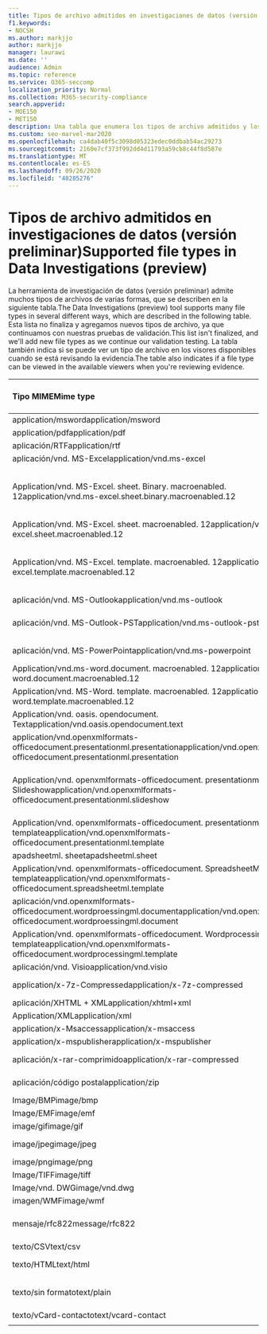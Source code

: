 ```yaml
---
title: Tipos de archivo admitidos en investigaciones de datos (versión preliminar)
f1.keywords:
- NOCSH
ms.author: markjjo
author: markjjo
manager: laurawi
ms.date: ''
audience: Admin
ms.topic: reference
ms.service: O365-seccomp
localization_priority: Normal
ms.collection: M365-security-compliance
search.appverid:
- MOE150
- MET150
description: Una tabla que enumera los tipos de archivo admitidos y los visores que se pueden ver en para las investigaciones de datos (versión preliminar).
ms.custom: seo-marvel-mar2020
ms.openlocfilehash: ca4dab40f5c3098d05323edec0ddbab54ac29273
ms.sourcegitcommit: 2160e7cf373f992dd4d11793a59cb8c44f8d587e
ms.translationtype: MT
ms.contentlocale: es-ES
ms.lasthandoff: 09/26/2020
ms.locfileid: "48285276"
---
```

# <a name="supported-file-types-in-data-investigations-preview"></a><span data-ttu-id="b8632-103">Tipos de archivo admitidos en investigaciones de datos (versión preliminar)</span><span class="sxs-lookup"><span data-stu-id="b8632-103">Supported file types in Data Investigations (preview)</span></span>

<span data-ttu-id="b8632-104">La herramienta de investigación de datos (versión preliminar) admite muchos tipos de archivos de varias formas, que se describen en la siguiente tabla.</span><span class="sxs-lookup"><span data-stu-id="b8632-104">The Data Investigations (preview) tool supports many file types in several different ways, which are described in the following table.</span></span> <span data-ttu-id="b8632-105">Esta lista no finaliza y agregamos nuevos tipos de archivo, ya que continuamos con nuestras pruebas de validación.</span><span class="sxs-lookup"><span data-stu-id="b8632-105">This list isn't finalized, and we'll add new file types as we continue our validation testing.</span></span> <span data-ttu-id="b8632-106">La tabla también indica si se puede ver un tipo de archivo en los visores disponibles cuando se está revisando la evidencia.</span><span class="sxs-lookup"><span data-stu-id="b8632-106">The table also indicates if a file type can be viewed in the available viewers when you're reviewing evidence.</span></span>

| <span data-ttu-id="b8632-107">Tipo MIME</span><span class="sxs-lookup"><span data-stu-id="b8632-107">Mime type</span></span> | <span data-ttu-id="b8632-108">Clase File</span><span class="sxs-lookup"><span data-stu-id="b8632-108">File class</span></span> | <span data-ttu-id="b8632-109">Visor nativo</span><span class="sxs-lookup"><span data-stu-id="b8632-109">Native viewer</span></span> | <span data-ttu-id="b8632-110">Visor de texto</span><span class="sxs-lookup"><span data-stu-id="b8632-110">Text viewer</span></span> | <span data-ttu-id="b8632-111">Visor de anotaciones</span><span class="sxs-lookup"><span data-stu-id="b8632-111">Annotate viewer</span></span> | <span data-ttu-id="b8632-112">Extracción de contenedores</span><span class="sxs-lookup"><span data-stu-id="b8632-112">Container extraction</span></span> | <span data-ttu-id="b8632-113">Extensiones</span><span class="sxs-lookup"><span data-stu-id="b8632-113">Extensions</span></span> |
|:------|:------|:------|:------|:------|:------|:------|
|<span data-ttu-id="b8632-114">application/msword</span><span class="sxs-lookup"><span data-stu-id="b8632-114">application/msword</span></span> | <span data-ttu-id="b8632-115">Documento</span><span class="sxs-lookup"><span data-stu-id="b8632-115">Document</span></span> | <span data-ttu-id="b8632-116">Sí</span><span class="sxs-lookup"><span data-stu-id="b8632-116">Yes</span></span> | <span data-ttu-id="b8632-117">Sí</span><span class="sxs-lookup"><span data-stu-id="b8632-117">Yes</span></span> | <span data-ttu-id="b8632-118">Sí</span><span class="sxs-lookup"><span data-stu-id="b8632-118">Yes</span></span> | <span data-ttu-id="b8632-119">No</span><span class="sxs-lookup"><span data-stu-id="b8632-119">No</span></span> | <span data-ttu-id="b8632-120">. doc;. dat</span><span class="sxs-lookup"><span data-stu-id="b8632-120">.doc; .dat</span></span> |
|<span data-ttu-id="b8632-121">application/pdf</span><span class="sxs-lookup"><span data-stu-id="b8632-121">application/pdf</span></span> | <span data-ttu-id="b8632-122">Documento</span><span class="sxs-lookup"><span data-stu-id="b8632-122">Document</span></span> | <span data-ttu-id="b8632-123">Sí</span><span class="sxs-lookup"><span data-stu-id="b8632-123">Yes</span></span> | <span data-ttu-id="b8632-124">Sí</span><span class="sxs-lookup"><span data-stu-id="b8632-124">Yes</span></span> | <span data-ttu-id="b8632-125">Sí</span><span class="sxs-lookup"><span data-stu-id="b8632-125">Yes</span></span> | <span data-ttu-id="b8632-126">No</span><span class="sxs-lookup"><span data-stu-id="b8632-126">No</span></span> | <span data-ttu-id="b8632-127">.pdf</span><span class="sxs-lookup"><span data-stu-id="b8632-127">.pdf</span></span> |
|<span data-ttu-id="b8632-128">aplicación/RTF</span><span class="sxs-lookup"><span data-stu-id="b8632-128">application/rtf</span></span> | <span data-ttu-id="b8632-129">Documento</span><span class="sxs-lookup"><span data-stu-id="b8632-129">Document</span></span> | <span data-ttu-id="b8632-130">Sí</span><span class="sxs-lookup"><span data-stu-id="b8632-130">Yes</span></span> | <span data-ttu-id="b8632-131">Sí</span><span class="sxs-lookup"><span data-stu-id="b8632-131">Yes</span></span> | <span data-ttu-id="b8632-132">Sí</span><span class="sxs-lookup"><span data-stu-id="b8632-132">Yes</span></span> | <span data-ttu-id="b8632-133">No</span><span class="sxs-lookup"><span data-stu-id="b8632-133">No</span></span> | <span data-ttu-id="b8632-134">. rtf;. doc</span><span class="sxs-lookup"><span data-stu-id="b8632-134">.rtf; .doc</span></span> |
|<span data-ttu-id="b8632-135">aplicación/vnd. MS-Excel</span><span class="sxs-lookup"><span data-stu-id="b8632-135">application/vnd.ms-excel</span></span> | <span data-ttu-id="b8632-136">Documento</span><span class="sxs-lookup"><span data-stu-id="b8632-136">Document</span></span> | <span data-ttu-id="b8632-137">Sí</span><span class="sxs-lookup"><span data-stu-id="b8632-137">Yes</span></span> | <span data-ttu-id="b8632-138">Sí</span><span class="sxs-lookup"><span data-stu-id="b8632-138">Yes</span></span> | <span data-ttu-id="b8632-139">Sí</span><span class="sxs-lookup"><span data-stu-id="b8632-139">Yes</span></span> | <span data-ttu-id="b8632-140">No</span><span class="sxs-lookup"><span data-stu-id="b8632-140">No</span></span> | <span data-ttu-id="b8632-141">. xls;. dat</span><span class="sxs-lookup"><span data-stu-id="b8632-141">.xls; .dat</span></span> |
|<span data-ttu-id="b8632-142">Application/vnd. MS-Excel. sheet. Binary. macroenabled. 12</span><span class="sxs-lookup"><span data-stu-id="b8632-142">application/vnd.ms-excel.sheet.binary.macroenabled.12</span></span> | <span data-ttu-id="b8632-143">Formato de la productividad y el documento abierto</span><span class="sxs-lookup"><span data-stu-id="b8632-143">Productivity / Open Document Format</span></span> | <span data-ttu-id="b8632-144">Sí</span><span class="sxs-lookup"><span data-stu-id="b8632-144">Yes</span></span> | <span data-ttu-id="b8632-145">Sí</span><span class="sxs-lookup"><span data-stu-id="b8632-145">Yes</span></span> | <span data-ttu-id="b8632-146">No</span><span class="sxs-lookup"><span data-stu-id="b8632-146">No</span></span> | <span data-ttu-id="b8632-147">No</span><span class="sxs-lookup"><span data-stu-id="b8632-147">No</span></span> | <span data-ttu-id="b8632-148">.xlsb</span><span class="sxs-lookup"><span data-stu-id="b8632-148">.xlsb</span></span> |
|<span data-ttu-id="b8632-149">Application/vnd. MS-Excel. sheet. macroenabled. 12</span><span class="sxs-lookup"><span data-stu-id="b8632-149">application/vnd.ms-excel.sheet.macroenabled.12</span></span> | <span data-ttu-id="b8632-150">Documento</span><span class="sxs-lookup"><span data-stu-id="b8632-150">Document</span></span> | <span data-ttu-id="b8632-151">Sí</span><span class="sxs-lookup"><span data-stu-id="b8632-151">Yes</span></span> | <span data-ttu-id="b8632-152">Sí</span><span class="sxs-lookup"><span data-stu-id="b8632-152">Yes</span></span> | <span data-ttu-id="b8632-153">Sí</span><span class="sxs-lookup"><span data-stu-id="b8632-153">Yes</span></span> | <span data-ttu-id="b8632-154">No</span><span class="sxs-lookup"><span data-stu-id="b8632-154">No</span></span> | <span data-ttu-id="b8632-155">. xlsm</span><span class="sxs-lookup"><span data-stu-id="b8632-155">.xlsm</span></span> |
|<span data-ttu-id="b8632-156">Application/vnd. MS-Excel. template. macroenabled. 12</span><span class="sxs-lookup"><span data-stu-id="b8632-156">application/vnd.ms-excel.template.macroenabled.12</span></span> | <span data-ttu-id="b8632-157">Formato de la productividad y el documento abierto</span><span class="sxs-lookup"><span data-stu-id="b8632-157">Productivity / Open Document Format</span></span> | <span data-ttu-id="b8632-158">No</span><span class="sxs-lookup"><span data-stu-id="b8632-158">No</span></span> | <span data-ttu-id="b8632-159">Sí</span><span class="sxs-lookup"><span data-stu-id="b8632-159">Yes</span></span> | <span data-ttu-id="b8632-160">No</span><span class="sxs-lookup"><span data-stu-id="b8632-160">No</span></span> | <span data-ttu-id="b8632-161">No</span><span class="sxs-lookup"><span data-stu-id="b8632-161">No</span></span> | <span data-ttu-id="b8632-162">. xltm</span><span class="sxs-lookup"><span data-stu-id="b8632-162">.xltm</span></span> |
|<span data-ttu-id="b8632-163">aplicación/vnd. MS-Outlook</span><span class="sxs-lookup"><span data-stu-id="b8632-163">application/vnd.ms-outlook</span></span> | <span data-ttu-id="b8632-164">Productividad</span><span class="sxs-lookup"><span data-stu-id="b8632-164">Productivity</span></span> | <span data-ttu-id="b8632-165">No</span><span class="sxs-lookup"><span data-stu-id="b8632-165">No</span></span> | <span data-ttu-id="b8632-166">No</span><span class="sxs-lookup"><span data-stu-id="b8632-166">No</span></span> | <span data-ttu-id="b8632-167">No</span><span class="sxs-lookup"><span data-stu-id="b8632-167">No</span></span> | <span data-ttu-id="b8632-168">No</span><span class="sxs-lookup"><span data-stu-id="b8632-168">No</span></span> | <span data-ttu-id="b8632-169">. msg</span><span class="sxs-lookup"><span data-stu-id="b8632-169">.msg</span></span> |
|<span data-ttu-id="b8632-170">aplicación/vnd. MS-Outlook-PST</span><span class="sxs-lookup"><span data-stu-id="b8632-170">application/vnd.ms-outlook-pst</span></span> | <span data-ttu-id="b8632-171">Productividad y colaboración</span><span class="sxs-lookup"><span data-stu-id="b8632-171">Productivity / Collaboration</span></span> | <span data-ttu-id="b8632-172">No</span><span class="sxs-lookup"><span data-stu-id="b8632-172">No</span></span> | <span data-ttu-id="b8632-173">No</span><span class="sxs-lookup"><span data-stu-id="b8632-173">No</span></span> | <span data-ttu-id="b8632-174">No</span><span class="sxs-lookup"><span data-stu-id="b8632-174">No</span></span> | <span data-ttu-id="b8632-175">Sí</span><span class="sxs-lookup"><span data-stu-id="b8632-175">Yes</span></span> | <span data-ttu-id="b8632-176">.pst</span><span class="sxs-lookup"><span data-stu-id="b8632-176">.pst</span></span> |
|<span data-ttu-id="b8632-177">aplicación/vnd. MS-PowerPoint</span><span class="sxs-lookup"><span data-stu-id="b8632-177">application/vnd.ms-powerpoint</span></span> | <span data-ttu-id="b8632-178">Documento</span><span class="sxs-lookup"><span data-stu-id="b8632-178">Document</span></span> | <span data-ttu-id="b8632-179">Sí</span><span class="sxs-lookup"><span data-stu-id="b8632-179">Yes</span></span> | <span data-ttu-id="b8632-180">Sí</span><span class="sxs-lookup"><span data-stu-id="b8632-180">Yes</span></span> | <span data-ttu-id="b8632-181">Sí</span><span class="sxs-lookup"><span data-stu-id="b8632-181">Yes</span></span> | <span data-ttu-id="b8632-182">No</span><span class="sxs-lookup"><span data-stu-id="b8632-182">No</span></span> | <span data-ttu-id="b8632-183">. ppt;. PPS;. pot</span><span class="sxs-lookup"><span data-stu-id="b8632-183">.ppt; .pps; .pot</span></span> |
|<span data-ttu-id="b8632-184">Application/vnd.ms-word.document. macroenabled. 12</span><span class="sxs-lookup"><span data-stu-id="b8632-184">application/vnd.ms-word.document.macroenabled.12</span></span> | <span data-ttu-id="b8632-185">Documento</span><span class="sxs-lookup"><span data-stu-id="b8632-185">Document</span></span> | <span data-ttu-id="b8632-186">Sí</span><span class="sxs-lookup"><span data-stu-id="b8632-186">Yes</span></span> | <span data-ttu-id="b8632-187">Sí</span><span class="sxs-lookup"><span data-stu-id="b8632-187">Yes</span></span> | <span data-ttu-id="b8632-188">Sí</span><span class="sxs-lookup"><span data-stu-id="b8632-188">Yes</span></span> | <span data-ttu-id="b8632-189">No</span><span class="sxs-lookup"><span data-stu-id="b8632-189">No</span></span> | <span data-ttu-id="b8632-190">.docm</span><span class="sxs-lookup"><span data-stu-id="b8632-190">.docm</span></span> |
|<span data-ttu-id="b8632-191">Application/vnd. MS-Word. template. macroenabled. 12</span><span class="sxs-lookup"><span data-stu-id="b8632-191">application/vnd.ms-word.template.macroenabled.12</span></span> | <span data-ttu-id="b8632-192">Documento</span><span class="sxs-lookup"><span data-stu-id="b8632-192">Document</span></span> | <span data-ttu-id="b8632-193">Sí</span><span class="sxs-lookup"><span data-stu-id="b8632-193">Yes</span></span> | <span data-ttu-id="b8632-194">Sí</span><span class="sxs-lookup"><span data-stu-id="b8632-194">Yes</span></span> | <span data-ttu-id="b8632-195">Sí</span><span class="sxs-lookup"><span data-stu-id="b8632-195">Yes</span></span> | <span data-ttu-id="b8632-196">No</span><span class="sxs-lookup"><span data-stu-id="b8632-196">No</span></span> | <span data-ttu-id="b8632-197">. dotm</span><span class="sxs-lookup"><span data-stu-id="b8632-197">.dotm</span></span> |
|<span data-ttu-id="b8632-198">Application/vnd. oasis. opendocument. Text</span><span class="sxs-lookup"><span data-stu-id="b8632-198">application/vnd.oasis.opendocument.text</span></span> | <span data-ttu-id="b8632-199">Documento</span><span class="sxs-lookup"><span data-stu-id="b8632-199">Document</span></span> | <span data-ttu-id="b8632-200">Sí</span><span class="sxs-lookup"><span data-stu-id="b8632-200">Yes</span></span> | <span data-ttu-id="b8632-201">Sí</span><span class="sxs-lookup"><span data-stu-id="b8632-201">Yes</span></span> | <span data-ttu-id="b8632-202">Sí</span><span class="sxs-lookup"><span data-stu-id="b8632-202">Yes</span></span> | <span data-ttu-id="b8632-203">No</span><span class="sxs-lookup"><span data-stu-id="b8632-203">No</span></span> | <span data-ttu-id="b8632-204">ODT</span><span class="sxs-lookup"><span data-stu-id="b8632-204">.odt;</span></span>  |
|<span data-ttu-id="b8632-205">application/vnd.openxmlformats-officedocument.presentationml.presentation</span><span class="sxs-lookup"><span data-stu-id="b8632-205">application/vnd.openxmlformats-officedocument.presentationml.presentation</span></span> | <span data-ttu-id="b8632-206">Documento</span><span class="sxs-lookup"><span data-stu-id="b8632-206">Document</span></span> | <span data-ttu-id="b8632-207">Sí</span><span class="sxs-lookup"><span data-stu-id="b8632-207">Yes</span></span> | <span data-ttu-id="b8632-208">Sí</span><span class="sxs-lookup"><span data-stu-id="b8632-208">Yes</span></span> | <span data-ttu-id="b8632-209">Sí</span><span class="sxs-lookup"><span data-stu-id="b8632-209">Yes</span></span> | <span data-ttu-id="b8632-210">No</span><span class="sxs-lookup"><span data-stu-id="b8632-210">No</span></span> | <span data-ttu-id="b8632-211">.pptx</span><span class="sxs-lookup"><span data-stu-id="b8632-211">.pptx</span></span> |
|<span data-ttu-id="b8632-212">Application/vnd. openxmlformats-officedocument. presentationml. Slideshow</span><span class="sxs-lookup"><span data-stu-id="b8632-212">application/vnd.openxmlformats-officedocument.presentationml.slideshow</span></span> | <span data-ttu-id="b8632-213">Formato de la productividad y el documento abierto</span><span class="sxs-lookup"><span data-stu-id="b8632-213">Productivity / Open Document Format</span></span> | <span data-ttu-id="b8632-214">Sí</span><span class="sxs-lookup"><span data-stu-id="b8632-214">Yes</span></span> | <span data-ttu-id="b8632-215">Sí</span><span class="sxs-lookup"><span data-stu-id="b8632-215">Yes</span></span> | <span data-ttu-id="b8632-216">Sí</span><span class="sxs-lookup"><span data-stu-id="b8632-216">Yes</span></span> | <span data-ttu-id="b8632-217">No</span><span class="sxs-lookup"><span data-stu-id="b8632-217">No</span></span> | <span data-ttu-id="b8632-218">. ppsx</span><span class="sxs-lookup"><span data-stu-id="b8632-218">.ppsx</span></span> |
|<span data-ttu-id="b8632-219">Application/vnd. openxmlformats-officedocument. presentationml. template</span><span class="sxs-lookup"><span data-stu-id="b8632-219">application/vnd.openxmlformats-officedocument.presentationml.template</span></span> | <span data-ttu-id="b8632-220">Documento</span><span class="sxs-lookup"><span data-stu-id="b8632-220">Document</span></span> | <span data-ttu-id="b8632-221">Sí</span><span class="sxs-lookup"><span data-stu-id="b8632-221">Yes</span></span> | <span data-ttu-id="b8632-222">Sí</span><span class="sxs-lookup"><span data-stu-id="b8632-222">Yes</span></span> | <span data-ttu-id="b8632-223">Sí</span><span class="sxs-lookup"><span data-stu-id="b8632-223">Yes</span></span> | <span data-ttu-id="b8632-224">No</span><span class="sxs-lookup"><span data-stu-id="b8632-224">No</span></span> | <span data-ttu-id="b8632-225">. potx</span><span class="sxs-lookup"><span data-stu-id="b8632-225">.potx</span></span> |
| <span data-ttu-id="b8632-226">apadsheetml. sheet</span><span class="sxs-lookup"><span data-stu-id="b8632-226">apadsheetml.sheet</span></span> | <span data-ttu-id="b8632-227">Documento</span><span class="sxs-lookup"><span data-stu-id="b8632-227">Document</span></span> | <span data-ttu-id="b8632-228">Sí</span><span class="sxs-lookup"><span data-stu-id="b8632-228">Yes</span></span> | <span data-ttu-id="b8632-229">Sí</span><span class="sxs-lookup"><span data-stu-id="b8632-229">Yes</span></span> | <span data-ttu-id="b8632-230">Sí</span><span class="sxs-lookup"><span data-stu-id="b8632-230">Yes</span></span> | <span data-ttu-id="b8632-231">No</span><span class="sxs-lookup"><span data-stu-id="b8632-231">No</span></span> | <span data-ttu-id="b8632-232">.xlsx</span><span class="sxs-lookup"><span data-stu-id="b8632-232">.xlsx</span></span> |
|<span data-ttu-id="b8632-233">Application/vnd. openxmlformats-officedocument. SpreadsheetML. template</span><span class="sxs-lookup"><span data-stu-id="b8632-233">application/vnd.openxmlformats-officedocument.spreadsheetml.template</span></span> | <span data-ttu-id="b8632-234">Documento</span><span class="sxs-lookup"><span data-stu-id="b8632-234">Document</span></span> | <span data-ttu-id="b8632-235">Sí</span><span class="sxs-lookup"><span data-stu-id="b8632-235">Yes</span></span> | <span data-ttu-id="b8632-236">Sí</span><span class="sxs-lookup"><span data-stu-id="b8632-236">Yes</span></span> | <span data-ttu-id="b8632-237">Sí</span><span class="sxs-lookup"><span data-stu-id="b8632-237">Yes</span></span> | <span data-ttu-id="b8632-238">No</span><span class="sxs-lookup"><span data-stu-id="b8632-238">No</span></span> | <span data-ttu-id="b8632-239">. xltx</span><span class="sxs-lookup"><span data-stu-id="b8632-239">.xltx</span></span> |
|<span data-ttu-id="b8632-240">aplicación/vnd.openxmlformats-officedocument.wordproessingml.document</span><span class="sxs-lookup"><span data-stu-id="b8632-240">application/vnd.openxmlformats-officedocument.wordproessingml.document</span></span> | <span data-ttu-id="b8632-241">Documento</span><span class="sxs-lookup"><span data-stu-id="b8632-241">Document</span></span> | <span data-ttu-id="b8632-242">Sí</span><span class="sxs-lookup"><span data-stu-id="b8632-242">Yes</span></span> | <span data-ttu-id="b8632-243">Sí</span><span class="sxs-lookup"><span data-stu-id="b8632-243">Yes</span></span> | <span data-ttu-id="b8632-244">Sí</span><span class="sxs-lookup"><span data-stu-id="b8632-244">Yes</span></span> | <span data-ttu-id="b8632-245">No</span><span class="sxs-lookup"><span data-stu-id="b8632-245">No</span></span> | <span data-ttu-id="b8632-246">.docx</span><span class="sxs-lookup"><span data-stu-id="b8632-246">.docx</span></span> |
|<span data-ttu-id="b8632-247">Application/vnd. openxmlformats-officedocument. WordprocessingML. template</span><span class="sxs-lookup"><span data-stu-id="b8632-247">application/vnd.openxmlformats-officedocument.wordprocessingml.template</span></span> | <span data-ttu-id="b8632-248">Documento</span><span class="sxs-lookup"><span data-stu-id="b8632-248">Document</span></span> | <span data-ttu-id="b8632-249">Sí</span><span class="sxs-lookup"><span data-stu-id="b8632-249">Yes</span></span> | <span data-ttu-id="b8632-250">Sí</span><span class="sxs-lookup"><span data-stu-id="b8632-250">Yes</span></span> | <span data-ttu-id="b8632-251">Sí</span><span class="sxs-lookup"><span data-stu-id="b8632-251">Yes</span></span> | <span data-ttu-id="b8632-252">No</span><span class="sxs-lookup"><span data-stu-id="b8632-252">No</span></span> | <span data-ttu-id="b8632-253">. dotx</span><span class="sxs-lookup"><span data-stu-id="b8632-253">.dotx</span></span> |
|<span data-ttu-id="b8632-254">aplicación/vnd. Visio</span><span class="sxs-lookup"><span data-stu-id="b8632-254">application/vnd.visio</span></span> | <span data-ttu-id="b8632-255">Documento</span><span class="sxs-lookup"><span data-stu-id="b8632-255">Document</span></span> | <span data-ttu-id="b8632-256">Sí</span><span class="sxs-lookup"><span data-stu-id="b8632-256">Yes</span></span> | <span data-ttu-id="b8632-257">Sí</span><span class="sxs-lookup"><span data-stu-id="b8632-257">Yes</span></span> | <span data-ttu-id="b8632-258">Sí</span><span class="sxs-lookup"><span data-stu-id="b8632-258">Yes</span></span> | <span data-ttu-id="b8632-259">No</span><span class="sxs-lookup"><span data-stu-id="b8632-259">No</span></span> | <span data-ttu-id="b8632-260">. VSD</span><span class="sxs-lookup"><span data-stu-id="b8632-260">.vsd</span></span> |
|<span data-ttu-id="b8632-261">application/x-7z-Compressed</span><span class="sxs-lookup"><span data-stu-id="b8632-261">application/x-7z-compressed</span></span> | <span data-ttu-id="b8632-262">Archivo/contenedor</span><span class="sxs-lookup"><span data-stu-id="b8632-262">Archive / Container</span></span> | <span data-ttu-id="b8632-263">No</span><span class="sxs-lookup"><span data-stu-id="b8632-263">No</span></span> | <span data-ttu-id="b8632-264">No</span><span class="sxs-lookup"><span data-stu-id="b8632-264">No</span></span> | <span data-ttu-id="b8632-265">No</span><span class="sxs-lookup"><span data-stu-id="b8632-265">No</span></span> | <span data-ttu-id="b8632-266">Sí</span><span class="sxs-lookup"><span data-stu-id="b8632-266">Yes</span></span> | <span data-ttu-id="b8632-267">.7z</span><span class="sxs-lookup"><span data-stu-id="b8632-267">.7z</span></span> |
|<span data-ttu-id="b8632-268">aplicación/XHTML + XML</span><span class="sxs-lookup"><span data-stu-id="b8632-268">application/xhtml+xml</span></span> | <span data-ttu-id="b8632-269">Documento</span><span class="sxs-lookup"><span data-stu-id="b8632-269">Document</span></span> | <span data-ttu-id="b8632-270">Sí</span><span class="sxs-lookup"><span data-stu-id="b8632-270">Yes</span></span> | <span data-ttu-id="b8632-271">Sí</span><span class="sxs-lookup"><span data-stu-id="b8632-271">Yes</span></span> | <span data-ttu-id="b8632-272">Sí</span><span class="sxs-lookup"><span data-stu-id="b8632-272">Yes</span></span> | <span data-ttu-id="b8632-273">No</span><span class="sxs-lookup"><span data-stu-id="b8632-273">No</span></span> | <span data-ttu-id="b8632-274">. XHTML</span><span class="sxs-lookup"><span data-stu-id="b8632-274">.xhtml</span></span> |
|<span data-ttu-id="b8632-275">Application/XML</span><span class="sxs-lookup"><span data-stu-id="b8632-275">application/xml</span></span> | <span data-ttu-id="b8632-276">Documento</span><span class="sxs-lookup"><span data-stu-id="b8632-276">Document</span></span> | <span data-ttu-id="b8632-277">Sí</span><span class="sxs-lookup"><span data-stu-id="b8632-277">Yes</span></span> | <span data-ttu-id="b8632-278">Sí</span><span class="sxs-lookup"><span data-stu-id="b8632-278">Yes</span></span> | <span data-ttu-id="b8632-279">Sí</span><span class="sxs-lookup"><span data-stu-id="b8632-279">Yes</span></span> | <span data-ttu-id="b8632-280">No</span><span class="sxs-lookup"><span data-stu-id="b8632-280">No</span></span> | <span data-ttu-id="b8632-281">. XML</span><span class="sxs-lookup"><span data-stu-id="b8632-281">.xml</span></span> |
|<span data-ttu-id="b8632-282">application/x-Msaccess</span><span class="sxs-lookup"><span data-stu-id="b8632-282">application/x-msaccess</span></span> | <span data-ttu-id="b8632-283">Documento</span><span class="sxs-lookup"><span data-stu-id="b8632-283">Document</span></span> | <span data-ttu-id="b8632-284">Sí</span><span class="sxs-lookup"><span data-stu-id="b8632-284">Yes</span></span> | <span data-ttu-id="b8632-285">Sí</span><span class="sxs-lookup"><span data-stu-id="b8632-285">Yes</span></span> | <span data-ttu-id="b8632-286">Sí</span><span class="sxs-lookup"><span data-stu-id="b8632-286">Yes</span></span> | <span data-ttu-id="b8632-287">No</span><span class="sxs-lookup"><span data-stu-id="b8632-287">No</span></span> | <span data-ttu-id="b8632-288">.mdb</span><span class="sxs-lookup"><span data-stu-id="b8632-288">.mdb</span></span> |
|<span data-ttu-id="b8632-289">application/x-mspublisher</span><span class="sxs-lookup"><span data-stu-id="b8632-289">application/x-mspublisher</span></span> | <span data-ttu-id="b8632-290">Documento</span><span class="sxs-lookup"><span data-stu-id="b8632-290">Document</span></span> | <span data-ttu-id="b8632-291">Sí</span><span class="sxs-lookup"><span data-stu-id="b8632-291">Yes</span></span> | <span data-ttu-id="b8632-292">Sí</span><span class="sxs-lookup"><span data-stu-id="b8632-292">Yes</span></span> | <span data-ttu-id="b8632-293">Sí</span><span class="sxs-lookup"><span data-stu-id="b8632-293">Yes</span></span> | <span data-ttu-id="b8632-294">No</span><span class="sxs-lookup"><span data-stu-id="b8632-294">No</span></span> | <span data-ttu-id="b8632-295">. pub</span><span class="sxs-lookup"><span data-stu-id="b8632-295">.pub</span></span> |
|<span data-ttu-id="b8632-296">aplicación/x-rar-comprimido</span><span class="sxs-lookup"><span data-stu-id="b8632-296">application/x-rar-compressed</span></span> | <span data-ttu-id="b8632-297">Archivo/contenedor</span><span class="sxs-lookup"><span data-stu-id="b8632-297">Archive / Container</span></span> | <span data-ttu-id="b8632-298">No</span><span class="sxs-lookup"><span data-stu-id="b8632-298">No</span></span> | <span data-ttu-id="b8632-299">No</span><span class="sxs-lookup"><span data-stu-id="b8632-299">No</span></span> | <span data-ttu-id="b8632-300">No</span><span class="sxs-lookup"><span data-stu-id="b8632-300">No</span></span> | <span data-ttu-id="b8632-301">Sí</span><span class="sxs-lookup"><span data-stu-id="b8632-301">Yes</span></span> | <span data-ttu-id="b8632-302">. rar</span><span class="sxs-lookup"><span data-stu-id="b8632-302">.rar</span></span> |
| <span data-ttu-id="b8632-303">aplicación/código postal</span><span class="sxs-lookup"><span data-stu-id="b8632-303">application/zip</span></span> | <span data-ttu-id="b8632-304">Archivo/contenedor</span><span class="sxs-lookup"><span data-stu-id="b8632-304">Archive / Container</span></span> | <span data-ttu-id="b8632-305">No</span><span class="sxs-lookup"><span data-stu-id="b8632-305">No</span></span> | <span data-ttu-id="b8632-306">No</span><span class="sxs-lookup"><span data-stu-id="b8632-306">No</span></span> | <span data-ttu-id="b8632-307">No</span><span class="sxs-lookup"><span data-stu-id="b8632-307">No</span></span> | <span data-ttu-id="b8632-308">Sí</span><span class="sxs-lookup"><span data-stu-id="b8632-308">Yes</span></span> | <span data-ttu-id="b8632-309">.zip</span><span class="sxs-lookup"><span data-stu-id="b8632-309">.zip</span></span> |
|<span data-ttu-id="b8632-310">Image/BMP</span><span class="sxs-lookup"><span data-stu-id="b8632-310">image/bmp</span></span> | <span data-ttu-id="b8632-311">Imagen</span><span class="sxs-lookup"><span data-stu-id="b8632-311">Image</span></span> | <span data-ttu-id="b8632-312">Sí</span><span class="sxs-lookup"><span data-stu-id="b8632-312">Yes</span></span> | <span data-ttu-id="b8632-313">Sí</span><span class="sxs-lookup"><span data-stu-id="b8632-313">Yes</span></span> | <span data-ttu-id="b8632-314">Sí</span><span class="sxs-lookup"><span data-stu-id="b8632-314">Yes</span></span> | <span data-ttu-id="b8632-315">No</span><span class="sxs-lookup"><span data-stu-id="b8632-315">No</span></span> | <span data-ttu-id="b8632-316">.bmp</span><span class="sxs-lookup"><span data-stu-id="b8632-316">.bmp</span></span> |
|<span data-ttu-id="b8632-317">Image/EMF</span><span class="sxs-lookup"><span data-stu-id="b8632-317">image/emf</span></span> | <span data-ttu-id="b8632-318">Imagen</span><span class="sxs-lookup"><span data-stu-id="b8632-318">Image</span></span> | <span data-ttu-id="b8632-319">Sí</span><span class="sxs-lookup"><span data-stu-id="b8632-319">Yes</span></span> | <span data-ttu-id="b8632-320">Sí</span><span class="sxs-lookup"><span data-stu-id="b8632-320">Yes</span></span> | <span data-ttu-id="b8632-321">Sí</span><span class="sxs-lookup"><span data-stu-id="b8632-321">Yes</span></span> | <span data-ttu-id="b8632-322">No</span><span class="sxs-lookup"><span data-stu-id="b8632-322">No</span></span> | <span data-ttu-id="b8632-323">.emf</span><span class="sxs-lookup"><span data-stu-id="b8632-323">.emf</span></span> |
|<span data-ttu-id="b8632-324">image/gif</span><span class="sxs-lookup"><span data-stu-id="b8632-324">image/gif</span></span> | <span data-ttu-id="b8632-325">Documento</span><span class="sxs-lookup"><span data-stu-id="b8632-325">Document</span></span> | <span data-ttu-id="b8632-326">Sí</span><span class="sxs-lookup"><span data-stu-id="b8632-326">Yes</span></span> | <span data-ttu-id="b8632-327">Sí</span><span class="sxs-lookup"><span data-stu-id="b8632-327">Yes</span></span> | <span data-ttu-id="b8632-328">Sí</span><span class="sxs-lookup"><span data-stu-id="b8632-328">Yes</span></span> | <span data-ttu-id="b8632-329">No</span><span class="sxs-lookup"><span data-stu-id="b8632-329">No</span></span> | <span data-ttu-id="b8632-330">.gif</span><span class="sxs-lookup"><span data-stu-id="b8632-330">.gif</span></span> |
|<span data-ttu-id="b8632-331">image/jpeg</span><span class="sxs-lookup"><span data-stu-id="b8632-331">image/jpeg</span></span> | <span data-ttu-id="b8632-332">Imagen</span><span class="sxs-lookup"><span data-stu-id="b8632-332">Image</span></span> | <span data-ttu-id="b8632-333">Sí</span><span class="sxs-lookup"><span data-stu-id="b8632-333">Yes</span></span> | <span data-ttu-id="b8632-334">Sí</span><span class="sxs-lookup"><span data-stu-id="b8632-334">Yes</span></span> | <span data-ttu-id="b8632-335">Sí</span><span class="sxs-lookup"><span data-stu-id="b8632-335">Yes</span></span> | <span data-ttu-id="b8632-336">No</span><span class="sxs-lookup"><span data-stu-id="b8632-336">No</span></span> | <span data-ttu-id="b8632-337">. jpg;. JPEG;. dat;. jpgt</span><span class="sxs-lookup"><span data-stu-id="b8632-337">.jpg; .jpeg; .dat; .jpgt</span></span> |
|<span data-ttu-id="b8632-338">image/png</span><span class="sxs-lookup"><span data-stu-id="b8632-338">image/png</span></span> | <span data-ttu-id="b8632-339">Imagen</span><span class="sxs-lookup"><span data-stu-id="b8632-339">Image</span></span> | <span data-ttu-id="b8632-340">Sí</span><span class="sxs-lookup"><span data-stu-id="b8632-340">Yes</span></span> | <span data-ttu-id="b8632-341">Sí</span><span class="sxs-lookup"><span data-stu-id="b8632-341">Yes</span></span> | <span data-ttu-id="b8632-342">Sí</span><span class="sxs-lookup"><span data-stu-id="b8632-342">Yes</span></span> | <span data-ttu-id="b8632-343">No</span><span class="sxs-lookup"><span data-stu-id="b8632-343">No</span></span> | <span data-ttu-id="b8632-344">.png</span><span class="sxs-lookup"><span data-stu-id="b8632-344">.png</span></span> |
|<span data-ttu-id="b8632-345">Image/TIFF</span><span class="sxs-lookup"><span data-stu-id="b8632-345">image/tiff</span></span> | <span data-ttu-id="b8632-346">Imagen</span><span class="sxs-lookup"><span data-stu-id="b8632-346">Image</span></span> | <span data-ttu-id="b8632-347">Sí</span><span class="sxs-lookup"><span data-stu-id="b8632-347">Yes</span></span> | <span data-ttu-id="b8632-348">Sí</span><span class="sxs-lookup"><span data-stu-id="b8632-348">Yes</span></span> | <span data-ttu-id="b8632-349">Sí</span><span class="sxs-lookup"><span data-stu-id="b8632-349">Yes</span></span> | <span data-ttu-id="b8632-350">No</span><span class="sxs-lookup"><span data-stu-id="b8632-350">No</span></span> | <span data-ttu-id="b8632-351">. tif</span><span class="sxs-lookup"><span data-stu-id="b8632-351">.tif</span></span> |
|<span data-ttu-id="b8632-352">Image/vnd. DWG</span><span class="sxs-lookup"><span data-stu-id="b8632-352">image/vnd.dwg</span></span> | <span data-ttu-id="b8632-353">Documento</span><span class="sxs-lookup"><span data-stu-id="b8632-353">Document</span></span> | <span data-ttu-id="b8632-354">Sí</span><span class="sxs-lookup"><span data-stu-id="b8632-354">Yes</span></span> | <span data-ttu-id="b8632-355">Sí</span><span class="sxs-lookup"><span data-stu-id="b8632-355">Yes</span></span> | <span data-ttu-id="b8632-356">Sí</span><span class="sxs-lookup"><span data-stu-id="b8632-356">Yes</span></span> | <span data-ttu-id="b8632-357">No</span><span class="sxs-lookup"><span data-stu-id="b8632-357">No</span></span> | <span data-ttu-id="b8632-358">. dwg;. DXF;</span><span class="sxs-lookup"><span data-stu-id="b8632-358">.dwg; .dxf;</span></span> |
|<span data-ttu-id="b8632-359">imagen/WMF</span><span class="sxs-lookup"><span data-stu-id="b8632-359">image/wmf</span></span> | <span data-ttu-id="b8632-360">Documento</span><span class="sxs-lookup"><span data-stu-id="b8632-360">Document</span></span> | <span data-ttu-id="b8632-361">Sí</span><span class="sxs-lookup"><span data-stu-id="b8632-361">Yes</span></span> | <span data-ttu-id="b8632-362">Sí</span><span class="sxs-lookup"><span data-stu-id="b8632-362">Yes</span></span> | <span data-ttu-id="b8632-363">Sí</span><span class="sxs-lookup"><span data-stu-id="b8632-363">Yes</span></span> | <span data-ttu-id="b8632-364">No</span><span class="sxs-lookup"><span data-stu-id="b8632-364">No</span></span> | <span data-ttu-id="b8632-365">.wmf</span><span class="sxs-lookup"><span data-stu-id="b8632-365">.wmf</span></span> |
| <span data-ttu-id="b8632-366">mensaje/rfc822</span><span class="sxs-lookup"><span data-stu-id="b8632-366">message/rfc822</span></span> | <span data-ttu-id="b8632-367">Productividad y colaboración</span><span class="sxs-lookup"><span data-stu-id="b8632-367">Productivity / Collaboration</span></span> | <span data-ttu-id="b8632-368">No</span><span class="sxs-lookup"><span data-stu-id="b8632-368">No</span></span> | <span data-ttu-id="b8632-369">No</span><span class="sxs-lookup"><span data-stu-id="b8632-369">No</span></span> | <span data-ttu-id="b8632-370">No</span><span class="sxs-lookup"><span data-stu-id="b8632-370">No</span></span> | <span data-ttu-id="b8632-371">No</span><span class="sxs-lookup"><span data-stu-id="b8632-371">No</span></span> | <span data-ttu-id="b8632-372">.eml</span><span class="sxs-lookup"><span data-stu-id="b8632-372">.eml</span></span> |
|<span data-ttu-id="b8632-373">texto/CSV</span><span class="sxs-lookup"><span data-stu-id="b8632-373">text/csv</span></span> | <span data-ttu-id="b8632-374">Documento</span><span class="sxs-lookup"><span data-stu-id="b8632-374">Document</span></span> | <span data-ttu-id="b8632-375">Sí</span><span class="sxs-lookup"><span data-stu-id="b8632-375">Yes</span></span> | <span data-ttu-id="b8632-376">Sí</span><span class="sxs-lookup"><span data-stu-id="b8632-376">Yes</span></span> | <span data-ttu-id="b8632-377">Sí</span><span class="sxs-lookup"><span data-stu-id="b8632-377">Yes</span></span> | <span data-ttu-id="b8632-378">No</span><span class="sxs-lookup"><span data-stu-id="b8632-378">No</span></span> | <span data-ttu-id="b8632-379">. csv</span><span class="sxs-lookup"><span data-stu-id="b8632-379">.csv</span></span> |
|<span data-ttu-id="b8632-380">texto/HTML</span><span class="sxs-lookup"><span data-stu-id="b8632-380">text/html</span></span> | <span data-ttu-id="b8632-381">Documento</span><span class="sxs-lookup"><span data-stu-id="b8632-381">Document</span></span> | <span data-ttu-id="b8632-382">Sí</span><span class="sxs-lookup"><span data-stu-id="b8632-382">Yes</span></span> | <span data-ttu-id="b8632-383">Sí</span><span class="sxs-lookup"><span data-stu-id="b8632-383">Yes</span></span> | <span data-ttu-id="b8632-384">Sí</span><span class="sxs-lookup"><span data-stu-id="b8632-384">Yes</span></span> | <span data-ttu-id="b8632-385">No</span><span class="sxs-lookup"><span data-stu-id="b8632-385">No</span></span> | <span data-ttu-id="b8632-386">. html;. shtml;. htm</span><span class="sxs-lookup"><span data-stu-id="b8632-386">.html; .shtml; .htm</span></span> |
|<span data-ttu-id="b8632-387">texto/sin formato</span><span class="sxs-lookup"><span data-stu-id="b8632-387">text/plain</span></span> | <span data-ttu-id="b8632-388">Documento</span><span class="sxs-lookup"><span data-stu-id="b8632-388">Document</span></span> | <span data-ttu-id="b8632-389">Sí</span><span class="sxs-lookup"><span data-stu-id="b8632-389">Yes</span></span> | <span data-ttu-id="b8632-390">Sí</span><span class="sxs-lookup"><span data-stu-id="b8632-390">Yes</span></span> | <span data-ttu-id="b8632-391">Sí</span><span class="sxs-lookup"><span data-stu-id="b8632-391">Yes</span></span> | <span data-ttu-id="b8632-392">No</span><span class="sxs-lookup"><span data-stu-id="b8632-392">No</span></span> | <span data-ttu-id="b8632-393">. txt;. CSS;. con;. pl;. csv;. dat</span><span class="sxs-lookup"><span data-stu-id="b8632-393">.txt; .css;.con; .pl; .csv; .dat</span></span> |
|<span data-ttu-id="b8632-394">texto/vCard-contacto</span><span class="sxs-lookup"><span data-stu-id="b8632-394">text/vcard-contact</span></span> | <span data-ttu-id="b8632-395">Documento</span><span class="sxs-lookup"><span data-stu-id="b8632-395">Document</span></span> | <span data-ttu-id="b8632-396">Sí</span><span class="sxs-lookup"><span data-stu-id="b8632-396">Yes</span></span> | <span data-ttu-id="b8632-397">Sí</span><span class="sxs-lookup"><span data-stu-id="b8632-397">Yes</span></span> | <span data-ttu-id="b8632-398">Sí</span><span class="sxs-lookup"><span data-stu-id="b8632-398">Yes</span></span> | <span data-ttu-id="b8632-399">No</span><span class="sxs-lookup"><span data-stu-id="b8632-399">No</span></span> | <span data-ttu-id="b8632-400">. vcf</span><span class="sxs-lookup"><span data-stu-id="b8632-400">.vcf</span></span> |
||||||||

